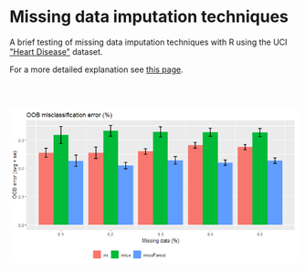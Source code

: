 # Missing data imputation techniques

A brief testing of missing data imputation techniques with R using the UCI ["Heart Disease"](https://archive.ics.uci.edu/ml/datasets/Heart+Disease) dataset.


For a more detailed explanation see [this page](https://www.dummyvars.xyz/post/missing-data/).

<br />
<br />


![CV error](https://github.com/mfiorani/miss-data/raw/master/img/final_plot.png "CV OOB error")
